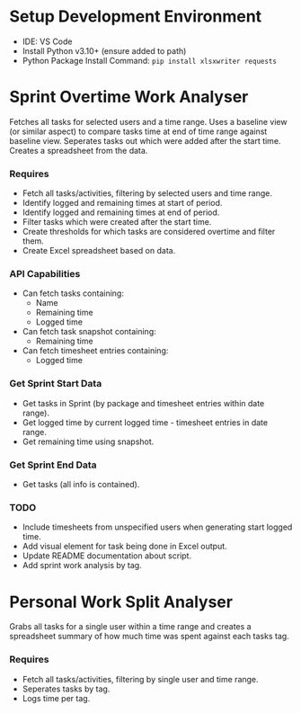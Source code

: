 # Setup Development Environment

- IDE: VS Code
- Install Python v3.10+ (ensure added to path)
- Python Package Install Command: `pip install xlsxwriter requests`


# Sprint Overtime Work Analyser

Fetches all tasks for selected users and a time range. Uses a baseline view (or similar aspect) to compare tasks time at end of time range against baseline view. Seperates tasks out which were added after the start time. Creates a spreadsheet from the data.

### Requires
- Fetch all tasks/activities, filtering by selected users and time range.
- Identify logged and remaining times at start of period.
- Identify logged and remaining times at end of period.
- Filter tasks which were created after the start time.
- Create thresholds for which tasks are considered overtime and filter them.
- Create Excel spreadsheet based on data.

### API Capabilities
- Can fetch tasks containing:
    - Name
    - Remaining time
    - Logged time
- Can fetch task snapshot containing:
    - Remaining time
- Can fetch timesheet entries containing:
    - Logged time

### Get Sprint Start Data
- Get tasks in Sprint (by package and timesheet entries within date range).
- Get logged time by current logged time - timesheet entries in date range.
- Get remaining time using snapshot.

### Get Sprint End Data
- Get tasks (all info is contained).

### TODO
- Include timesheets from unspecified users when generating start logged time.
- Add visual element for task being done in Excel output.
- Update README documentation about script.
- Add sprint work analysis by tag.


# Personal Work Split Analyser

Grabs all tasks for a single user within a time range and creates a spreadsheet summary of how much time was spent against each tasks tag.

### Requires
- Fetch all tasks/activities, filtering by single user and time range.
- Seperates tasks by tag.
- Logs time per tag.
